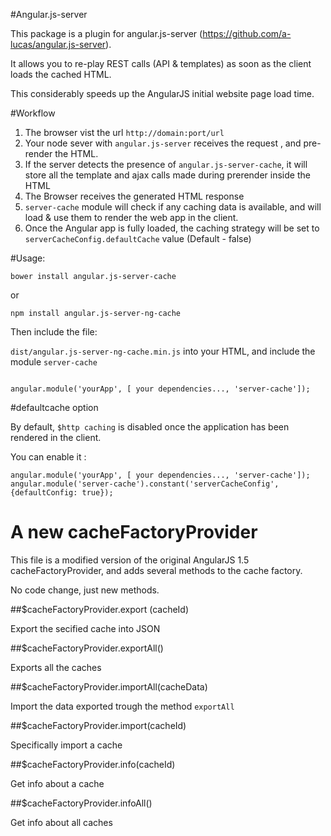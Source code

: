 #Angular.js-server

This package is a plugin for angular.js-server (https://github.com/a-lucas/angular.js-server).

It allows you to re-play REST calls (API & templates) as soon as the client loads the cached HTML.

This considerably speeds up the AngularJS initial website page load time.


#Workflow

1. The browser vist the url `http://domain:port/url`
2. Your node sever with `angular.js-server`  receives the request , and pre-render the HTML.
3. If the server detects the presence of `angular.js-server-cache`, it will store all the template and ajax calls made during prerender inside the HTML
4. The Browser receives the generated HTML response
5. `server-cache` module will check if any caching data is available, and will load & use them to render the web app in the client.
6.  Once the Angular app is fully loaded, the caching strategy will be set to `serverCacheConfig.defaultCache` value (Default - false)

#Usage: 

`bower install angular.js-server-cache`

or

`npm install angular.js-server-ng-cache`

Then include the file: 

`dist/angular.js-server-ng-cache.min.js` into your HTML, and include the module `server-cache`

```

angular.module('yourApp', [ your dependencies..., 'server-cache']);

```

#defaultcache option

By default, `$http caching` is disabled once the application has been rendered in the client.

You can enable it : 

```
angular.module('yourApp', [ your dependencies..., 'server-cache']);
angular.module('server-cache').constant('serverCacheConfig', {defaultConfig: true});

```


# A new cacheFactoryProvider

This file is a modified version of the original AngularJS 1.5 cacheFactoryProvider, and adds several methods to the cache factory.

No code change, just new methods.

##$cacheFactoryProvider.export (cacheId)

Export the secified cache into JSON

##$cacheFactoryProvider.exportAll()

Exports all the caches

##$cacheFactoryProvider.importAll(cacheData)

Import the data exported trough the method `exportAll`

##$cacheFactoryProvider.import(cacheId) 

Specifically import a cache

##$cacheFactoryProvider.info(cacheId)

Get info about a cache

##$cacheFactoryProvider.infoAll()

Get info about all caches
